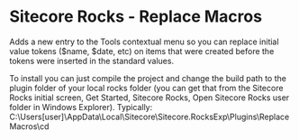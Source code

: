 Sitecore Rocks - Replace Macros
=================

Adds a new entry to the Tools contextual menu so you can replace initial value tokens ($name, $date, etc) on items that were created before the tokens were inserted in the standard values.


To install you can just compile the project and change the build path to the plugin folder of your local rocks folder (you can get that from the Sitecore Rocks initial screen, Get Started, Sitecore Rocks, Open Sitecore Rocks user folder in Windows Explorer). Typically:
C:\Users\[user]\AppData\Local\Sitecore\Sitecore.RocksExp\Plugins\ReplaceMacros\cd 